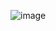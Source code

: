 ![image](https://github.com/prithvirajh98/Machine-Learning-Projects/assets/127682525/81c40a9e-892b-40b8-8e04-344dc8b8e629)
